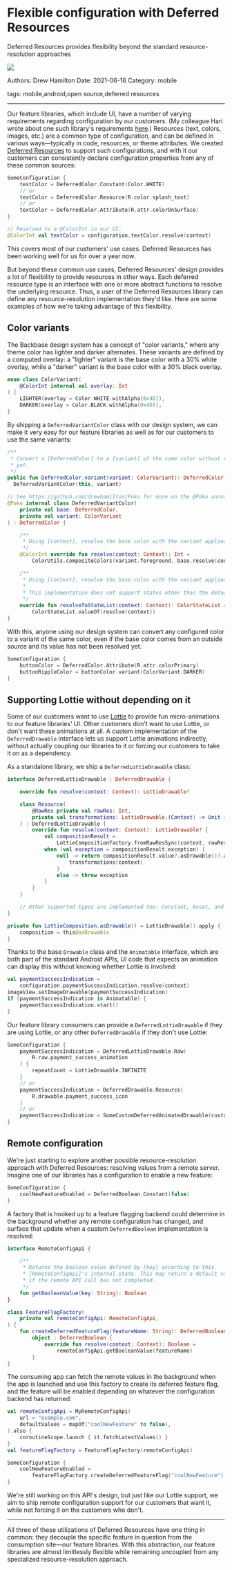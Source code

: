 # Flexible configuration with Deferred Resources

Deferred Resources provides flexibility beyond the standard resource-resolution approaches

![](assets/deferred-resources-banner.png)

Authors: Drew Hamilton
Date: 2021-06-16
Category: mobile

tags: mobile,android,open source,deferred resources

---

Our feature libraries, which include UI, have a number of varying requirements regarding
configuration by our customers. (My colleague Hari wrote about one such library's requirements
[here](/2020/08/14/configuration-driven-ui-from-epoxy-to-compose).)
Resources (text, colors, images, etc.) are a common type of configuration, and can be defined in
various ways—typically in code, resources, or theme attributes. We created
[Deferred Resources](https://engineering.backbase.com/DeferredResources) to support such
configurations, and with it our customers can consistently declare configuration properties from
any of these common sources:
```kotlin
SomeConfiguration {
    textColor = DeferredColor.Constant(Color.WHITE)
    // or
    textColor = DeferredColor.Resource(R.color.splash_text)
    // or
    textColor = DeferredColor.Attribute(R.attr.colorOnSurface)
}

// Resolved to a @ColorInt in our UI:
@ColorInt val textColor = configuration.textColor.resolve(context)
```

This covers most of our customers' use cases. Deferred Resources has been working well for us for
over a year now.

But beyond these common use cases, Deferred Resources' design provides a lot of flexibility to
provide resources in other ways. Each deferred resource type is an interface with one or more
abstract functions to resolve the underlying resource. Thus, a user of the Deferred Resources
library can define any resource-resolution implementation they'd like. Here are some examples of
how we're taking advantage of this flexibility.

## Color variants

The Backbase design system has a concept of "color variants," where any theme color has lighter and
darker alternates. These variants are defined by a computed overlay: a "lighter" variant is the
base color with a 30% white overlay, while a "darker" variant is the base color with a 30% black
overlay.

```kotlin
enum class ColorVariant(
    @ColorInt internal val overlay: Int
) {
    LIGHTER(overlay = Color.WHITE.withAlpha(0x4D)),
    DARKER(overlay = Color.BLACK.withAlpha(0x4D)),
}
```

By shipping a `DeferredVariantColor` class with our design system, we can make it very easy for our
feature libraries as well as for our customers to use the same variants:

```kotlin
/**
 * Convert a [DeferredColor] to a [variant] of the same color without resolving it
 * yet.
 */
public fun DeferredColor.variant(variant: ColorVariant): DeferredColor =
  DeferredVariantColor(this, variant)

// See https://github.com/drewhamilton/Poko for more on the @Poko annotation
@Poko internal class DeferredVariantColor(
    private val base: DeferredColor,
    private val variant: ColorVariant
) : DeferredColor {

    /**
     * Using [context], resolve the base color with the variant applied.
     */
    @ColorInt override fun resolve(context: Context): Int =
        ColorUtils.compositeColors(variant.foreground, base.resolve(context))

    /**
     * Using [context], resolve the base color with the variant applied.
     *
     * This implementation does not support states other than the default state.
     */
    override fun resolveToStateList(context: Context): ColorStateList =
        ColorStateList.valueOf(resolve(context))
}
```

With this, anyone using our design system can convert any configured color to a variant of the same
color, even if the base color comes from an outside source and its value has not been resolved yet.

```kotlin
SomeConfiguration {
    buttonColor = DeferredColor.Attribute(R.attr.colorPrimary)
    buttonRippleColor = buttonColor.variant(ColorVariant.DARKER)
}
```

## Supporting Lottie without depending on it

Some of our customers want to use [Lottie](https://airbnb.design/lottie/) to provide fun
micro-animations to our feature libraries' UI. Other customers don't want to use Lottie, or don't
want these animations at all. A custom implementation of the `DeferredDrawable` interface lets us
support Lottie animations indirectly, without actually coupling our libraries
to it or forcing our customers to take it on as a dependency.

As a standalone library, we ship a `DeferredLottieDrawable` class:

```kotlin
interface DeferredLottieDrawable : DeferredDrawable {

    override fun resolve(context: Context): LottieDrawable?

    class Resource(
        @RawRes private val rawRes: Int,
        private val transformations: LottieDrawable.(Context) -> Unit = {},
    ) : DeferredLottieDrawable {
        override fun resolve(context: Context): LottieDrawable? {
            val compositionResult =
                LottieCompositionFactory.fromRawResSync(context, rawRes)
            when (val exception = compositionResult.exception) {
                null -> return compositionResult.value?.asDrawable()?.apply {
                    transformations(context)
                }
                else -> throw exception
            }
        }
    }

    // Other supported types are implemented too: Constant, Asset, and Stream
}

private fun LottieComposition.asDrawable() = LottieDrawable().apply {
    composition = this@asDrawable
}
```

Thanks to the base `Drawable` class and the `Animatable` interface, which are both part of the
standard Android APIs, UI code that expects an animation can display this without knowing whether
Lottie is involved:

```kotlin
val paymentSuccessIndication =
    configuration.paymentSuccessIndication.resolve(context)
imageView.setImageDrawable(paymentSuccessIndication)
if (paymentSuccessIndication is Animatable) {
    paymentSuccessIndication.start()
}
```

Our feature library consumers can provide a `DeferredLottieDrawable` if they are using Lottie, or
any other `DeferredDrawable` if they don't use Lottie:

```kotlin
SomeConfiguration {
    paymentSuccessIndication = DeferredLottieDrawable.Raw(
        R.raw.payment_success_animation
    ) {
        repeatCount = LottieDrawable.INFINITE
    }
    // or
    paymentSuccessIndication = DeferredDrawable.Resource(
        R.drawable.payment_success_icon
    )
    // or
    paymentSuccessIndication = SomeCustomDeferredAnimatedDrawable(customInputs)
}
```

## Remote configuration

We're just starting to explore another possible resource-resolution approach with Deferred
Resources: resolving values from a remote server. Imagine one of our libraries has a configuration
to enable a new feature:

```kotlin
SomeConfiguration {
    coolNewFeatureEnabled = DeferredBoolean.Constant(false)
}
```

A factory that is hooked up to a feature flagging backend could determine in the background whether
any remote configuration has changed, and surface that update when a custom `DeferredBoolean`
implementation is resolved:

```kotlin
interface RemoteConfigApi {

    /**
     * Returns the boolean value defined by [key] according to this
     * [RemoteConfigApi]'s internal state. This may return a default value
     * if the remote API call has not completed.
     */
    fun getBooleanValue(key: String): Boolean
}

class FeatureFlagFactory(
    private val remoteConfigApi: RemoteConfigApi,
) {
    fun createDeferredFeatureFlag(featureName: String): DeferredBoolean =
        object : DeferredBoolean {
            override fun resolve(context: Context): Boolean =
                remoteConfigApi.getBooleanValue(featureName)
        }
}
```

The consuming app can fetch the remote values in the background when the app is launched and use
this factory to create its deferred feature flag, and the feature will be enabled depending on
whatever the configuration backend has returned:

```kotlin
val remoteConfigApi = MyRemoteConfigApi(
    url = "example.com",
    defaultValues = mapOf("coolNewFeature" to false),
).also {
    coroutineScope.launch { it.fetchLatestValues() }
}
val featureFlagFactory = FeatureFlagFactory(remoteConfigApi)

SomeConfiguration {
    coolNewFeatureEnabled =
        featureFlagFactory.createDeferredFeatureFlag("coolNewFeature")
}
```

We're still working on this API's design, but just like our Lottie support, we aim to ship remote
configuration support for our customers that want it, while not forcing it on the customers who
don't.

---

All three of these utilizations of Deferred Resources have one thing in common: they decouple the
specific feature in question from the consumption site—our feature libraries. With this
abstraction, our feature libraries are almost limitlessly flexible while remaining uncoupled from
any specialized resource-resolution approach.